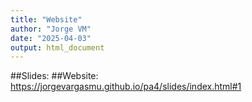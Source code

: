 ```yaml
---
title: "Website"
author: "Jorge VM"
date: "2025-04-03"
output: html_document
---
```


##Slides:
##Website: https://jorgevargasmu.github.io/pa4/slides/index.html#1


